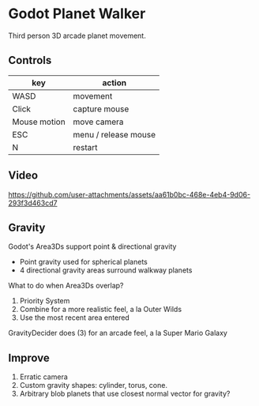 # Godot Planet Walker
Third person 3D arcade planet movement.

## Controls
| key          | action               |
| ------------ | -------------------- |
| WASD         | movement             |
| Click        | capture mouse        |
| Mouse motion | move camera          |
| ESC          | menu / release mouse |
| N            | restart              |

## Video

https://github.com/user-attachments/assets/aa61b0bc-468e-4eb4-9d06-293f3d463cd7

## Gravity
Godot's Area3Ds support point & directional gravity
- Point gravity used for spherical planets
- 4 directional gravity areas surround walkway planets

What to do when Area3Ds overlap?
1. Priority System
2. Combine for a more realistic feel, a la Outer Wilds
3. Use the most recent area entered

GravityDecider does (3) for an arcade feel, a la Super Mario Galaxy

## Improve
1. Erratic camera
2. Custom gravity shapes: cylinder, torus, cone.
3. Arbitrary blob planets that use closest normal vector for gravity?
